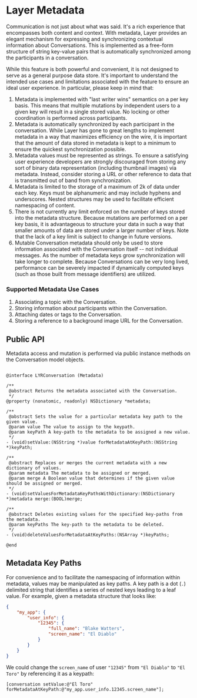 # Layer Metadata

Communication is not just about what was said. It's a rich experience that encompasses both content and context. With metadata, Layer provides an elegant mechanism for expressing and synchronizing contextual information about Conversations. This is implemented as a free-form structure of string key-value pairs that is automatically synchronized among the participants in a conversation.

While this feature is both powerful and convenient, it is not designed to serve as a general purpose data store. It's important to understand the intended use cases and limitations associated with the feature to ensure an ideal user experience. In particular, please keep in mind that:

1. Metadata is implemented with "last writer wins" semantics on a per key basis. This means that multiple mutations by independent users to a given key will result in a single stored value. No locking or other coordination is performed across participants.
2. Metadata is automatically synchronized by each participant in the conversation. While Layer has gone to great lengths to implement metadata in a way that maximizes efficiency on the wire, it is important that the amount of data stored in metadata is kept to a minimum to ensure the quickest synchronization possible.
3. Metadata values must be represented as strings. To ensure a satisfying user experience developers are strongly discouraged from storing any sort of binary data representation (including thumbnail images) via metadata. Instead, consider storing a URL or other reference to data that is transmitted out of band from
synchronization.
4. Metadata is limited to the storage of a maximum of 2k of data under each key. Keys must be alphanumeric and may include hyphens and underscores. Nested structures may be used to facilitate efficient namespacing of content.
5. There is not currently any limit enforced on the number of keys stored into the metadata structure. Because mutations are performed on a per key basis, it is advantageous to structure your data in such a way that smaller amounts of data are stored under a larger number of keys. Note that the lack of a key limit is subject to change in future versions.
5. Mutable Conversation metadata should only be used to store information associated with the Conversation itself -- not individual messages. As the number of metadata keys grow synchronization will take longer to complete. Because Conversations can be very long lived, performance can be severely impacted if dynamically computed keys (such as those built from message identifiers) are utilized.

### Supported Metadata Use Cases

1. Associating a topic with the Conversation.
2. Storing information about participants within the Conversation.
3. Attaching dates or tags to the Conversation.
4. Storing a reference to a background image URL for the Conversation.

## Public API

Metadata access and mutation is performed via public instance methods on the Conversation model objects.

```objc

@interface LYRConversation (Metadata)

/**
 @abstract Returns the metadata associated with the Conversation.
 */
@property (nonatomic, readonly) NSDictionary *metadata;
	
/**
 @abstract Sets the value for a particular metadata key path to the given value.
 @param value The value to assign to the keypath.
 @param keyPath A key-path to the metadata to be assigned a new value.
 */
- (void)setValue:(NSString *)value forMetadataAtKeyPath:(NSString *)keyPath;

/**
 @abstract Replaces or merges the current metadata with a new dictionary of values.
 @param metadata The metadata to be assigned or merged.
 @param merge A Boolean value that determines if the given value should be assigned or merged.
 */
- (void)setValuesForMetadataKeyPathsWithDictionary:(NSDictionary *)metadata merge:(BOOL)merge;

/**
 @abstract Deletes existing values for the specified key-paths from the metadata.
 @param keyPaths The key-path to the metadata to be deleted.
 */
- (void)deleteValuesForMetadataAtKeyPaths:(NSArray *)keyPaths;

@end

```

## Metadata Key Paths

For convenience and to facilitate the namespacing of information within metadata, values may be manipulated as key paths. A key path is a dot (`.`) delimited string that identifies a series 
of nested keys leading to a leaf value. For example, given a metadata structure that looks like:

```json
{
    "my_app": {
        "user_info": {
            "12345": {
                "full_name": "Blake Watters",
                "screen_name": "El Diablo"
            }
        }
    }
}
```

We could change the `screen_name` of user `"12345"` from `"El Diablo"` to `"El Toro"` by referencing it as a keypath:

```objc
[conversation setValue:@"El Toro" forMetadataAtKeyPath:@"my_app.user_info.12345.screen_name"];
```

